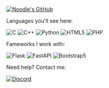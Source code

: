 [![Noodle's GitHub](https://github-readme-stats.vercel.app/api?username=Noodle-1337&count_private=true&show_icons=true)](https://github.com/Noodle-1337/)


Languages you'll see here:

![C](https://img.shields.io/badge/c-%2300599C.svg?style=for-the-badge&logo=c&logoColor=white)
![C++](https://img.shields.io/badge/c++-%2300599C.svg?style=for-the-badge&logo=c%2B%2B&logoColor=white)
![Python](https://img.shields.io/badge/python-3670A0?style=for-the-badge&logo=python&logoColor=ffdd54)
![HTML5](https://img.shields.io/badge/html5-%23E34F26.svg?style=for-the-badge&logo=html5&logoColor=white)
![PHP](https://img.shields.io/badge/php-%23777BB4.svg?style=for-the-badge&logo=php&logoColor=white)

Fameworks I work with:

![Flask](https://img.shields.io/badge/flask-%2300599C.svg?style=for-the-badge&logo=flask&logoColor=white)
![FastAPI](https://img.shields.io/badge/fastapi-%2300599C.svg?style=for-the-badge&logo=fastapi&logoColor=white)
![Bootstrap5](https://img.shields.io/badge/bootstrap5-%2300599C.svg?style=for-the-badge&logo=bootstrap&logoColor=white)


Need help? Contact me:

[![Discord](https://img.shields.io/badge/Atom%20Auth%20Discord-5865F2?style=for-the-badge&logo=discord&logoColor=white)](https://discord.gg/DDUcysQxtF)
